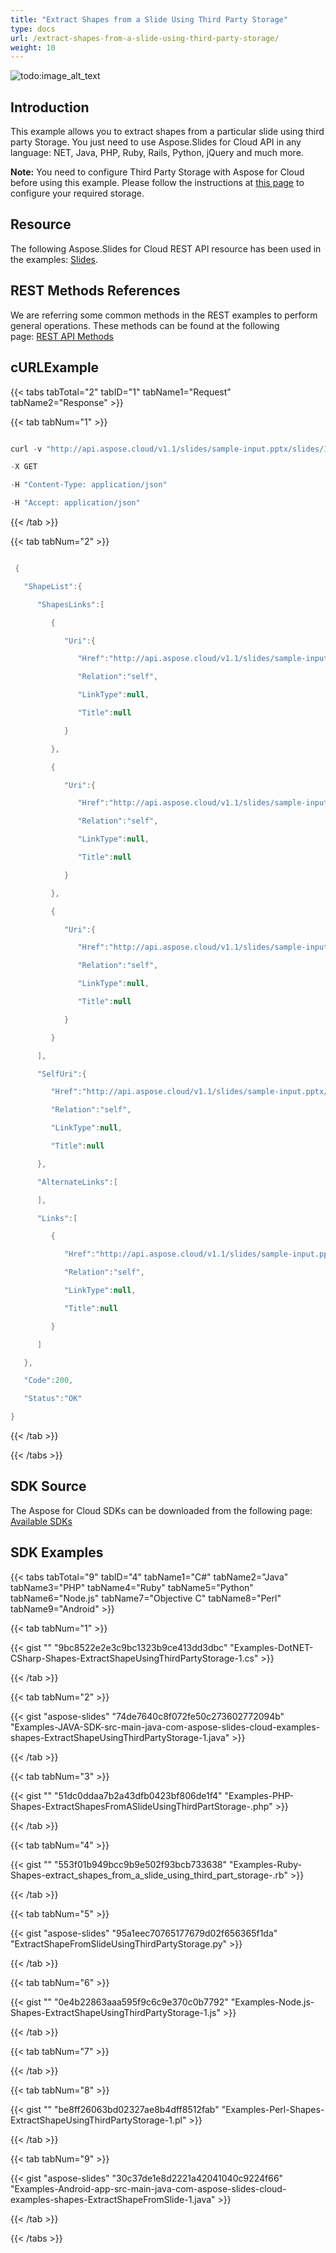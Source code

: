 ```yaml
---
title: "Extract Shapes from a Slide Using Third Party Storage"
type: docs
url: /extract-shapes-from-a-slide-using-third-party-storage/
weight: 10
---
```


![todo:image\_alt\_text](/plugins/servlet/confluence/placeholder/unknown-macro)
## **Introduction**
This example allows you to extract shapes from a particular slide using third party Storage. You just need to use Aspose.Slides for Cloud API in any language: NET, Java, PHP, Ruby, Rails, Python, jQuery and much more.

**Note:** You need to configure Third Party Storage with Aspose for Cloud before using this example. Please follow the instructions at [this page](https://docs.aspose.cloud/display/storagecloud/How+to+Configure+3rd+Party+Cloud+Storages) to configure your required storage.
## **Resource**
The following Aspose.Slides for Cloud REST API resource has been used in the examples: [Slides](https://apireference.aspose.cloud/slides/).
## **REST Methods References**
We are referring some common methods in the REST examples to perform general operations. These methods can be found at the following page: [REST API Methods](https://apireference.aspose.cloud/slides/) 

## **cURLExample**
{{< tabs tabTotal="2" tabID="1" tabName1="Request" tabName2="Response" >}}

{{< tab tabNum="1" >}}

```java

curl -v "http://api.aspose.cloud/v1.1/slides/sample-input.pptx/slides/1/shapes?appSid=xxxx&from=1&to=2&signature=xxxx&storage="mystorage" 

-X GET 

-H "Content-Type: application/json" 

-H "Accept: application/json"

```

{{< /tab >}}

{{< tab tabNum="2" >}}

```java

 {

   "ShapeList":{

      "ShapesLinks":[

         {

            "Uri":{

               "Href":"http://api.aspose.cloud/v1.1/slides/sample-input.pptx/slides/1/shapes/1",

               "Relation":"self",

               "LinkType":null,

               "Title":null

            }

         },

         {

            "Uri":{

               "Href":"http://api.aspose.cloud/v1.1/slides/sample-input.pptx/slides/1/shapes/2",

               "Relation":"self",

               "LinkType":null,

               "Title":null

            }

         },

         {

            "Uri":{

               "Href":"http://api.aspose.cloud/v1.1/slides/sample-input.pptx/slides/1/shapes/3",

               "Relation":"self",

               "LinkType":null,

               "Title":null

            }

         }

      ],

      "SelfUri":{

         "Href":"http://api.aspose.cloud/v1.1/slides/sample-input.pptx/slides/1/shapes",

         "Relation":"self",

         "LinkType":null,

         "Title":null

      },

      "AlternateLinks":[

      ],

      "Links":[

         {

            "Href":"http://api.aspose.cloud/v1.1/slides/sample-input.pptx/slides/1/shapes",

            "Relation":"self",

            "LinkType":null,

            "Title":null

         }

      ]

   },

   "Code":200,

   "Status":"OK"

}

```

{{< /tab >}}

{{< /tabs >}}
## **SDK Source**
The Aspose for Cloud SDKs can be downloaded from the following page: [Available SDKs](/available-sdks/)
## **SDK Examples**
{{< tabs tabTotal="9" tabID="4" tabName1="C#" tabName2="Java" tabName3="PHP" tabName4="Ruby" tabName5="Python" tabName6="Node.js" tabName7="Objective C" tabName8="Perl" tabName9="Android" >}}

{{< tab tabNum="1" >}}

{{< gist "" "9bc8522e2e3c9bc1323b9ce413dd3dbc" "Examples-DotNET-CSharp-Shapes-ExtractShapeUsingThirdPartyStorage-1.cs" >}}

{{< /tab >}}

{{< tab tabNum="2" >}}

{{< gist "aspose-slides" "74de7640c8f072fe50c273602772094b" "Examples-JAVA-SDK-src-main-java-com-aspose-slides-cloud-examples-shapes-ExtractShapeUsingThirdPartyStorage-1.java" >}}

{{< /tab >}}

{{< tab tabNum="3" >}}

{{< gist "" "51dc0ddaa7b2a43dfb0423bf806de1f4" "Examples-PHP-Shapes-ExtractShapesFromASlideUsingThirdPartStorage-.php" >}}

{{< /tab >}}

{{< tab tabNum="4" >}}

{{< gist "" "553f01b949bcc9b9e502f93bcb733638" "Examples-Ruby-Shapes-extract\_shapes\_from\_a\_slide\_using\_third\_part\_storage-.rb" >}}

{{< /tab >}}

{{< tab tabNum="5" >}}

{{< gist "aspose-slides" "95a1eec70765177679d02f656365f1da" "ExtractShapeFromSlideUsingThirdPartyStorage.py" >}}

{{< /tab >}}

{{< tab tabNum="6" >}}

{{< gist "" "0e4b22863aaa595f9c6c9e370c0b7792" "Examples-Node.js-Shapes-ExtractShapeUsingThirdPartyStorage-1.js" >}}

{{< /tab >}}

{{< tab tabNum="7" >}}

{{< /tab >}}

{{< tab tabNum="8" >}}

{{< gist "" "be8ff26063bd02327ae8b4dff8512fab" "Examples-Perl-Shapes-ExtractShapeUsingThirdPartyStorage-1.pl" >}}

{{< /tab >}}

{{< tab tabNum="9" >}}

{{< gist "aspose-slides" "30c37de1e8d2221a42041040c9224f66" "Examples-Android-app-src-main-java-com-aspose-slides-cloud-examples-shapes-ExtractShapeFromSlide-1.java" >}}

{{< /tab >}}

{{< /tabs >}}

